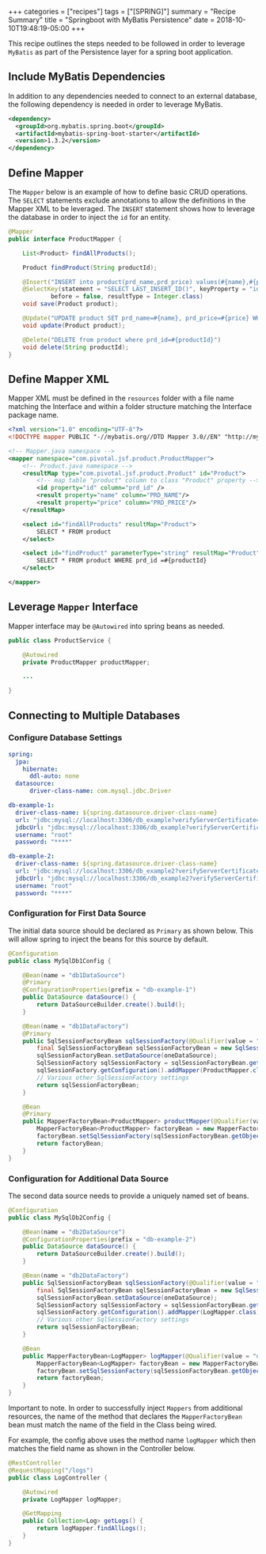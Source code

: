 +++
categories = ["recipes"]
tags = ["[SPRING]"]
summary = "Recipe Summary"
title = "Springboot with MyBatis Persistence"
date = 2018-10-10T19:48:19-05:00
+++

This recipe outlines the steps needed to be followed in order to leverage `MyBatis` as part of the Persistence layer for a spring boot application.

## Include MyBatis Dependencies

In addition to any dependencies needed to connect to an external database, the following dependency is needed in order to leverage MyBatis.

```xml
<dependency>
  <groupId>org.mybatis.spring.boot</groupId>
  <artifactId>mybatis-spring-boot-starter</artifactId>
  <version>1.3.2</version>
</dependency>
```

## Define Mapper

The `Mapper` below is an example of how to define basic CRUD operations.
The `SELECT` statements exclude annotations to allow the definitions in the Mapper XML to be leveraged.
The `INSERT` statement shows how to leverage the database in order to inject the `id` for an entity.

```java
@Mapper
public interface ProductMapper {

    List<Product> findAllProducts();

    Product findProduct(String productId);

    @Insert("INSERT into product(prd_name,prd_price) values(#{name},#{price})")
    @SelectKey(statement = "SELECT LAST_INSERT_ID()", keyProperty = "id", keyColumn = "prd_id",
            before = false, resultType = Integer.class)
    void save(Product product);

    @Update("UPDATE product SET prd_name=#{name}, prd_price=#{price} WHERE prd_id =#{id}")
    void update(Product product);

    @Delete("DELETE from product where prd_id=#{productId}")
    void delete(String productId);
}
```

## Define Mapper XML

Mapper XML must be defined in the `resources` folder with a file name matching the Interface and within a folder structure matching the Interface package name.

```xml
<?xml version="1.0" encoding="UTF-8"?>
<!DOCTYPE mapper PUBLIC "-//mybatis.org//DTD Mapper 3.0//EN" "http://mybatis.org/dtd/mybatis-3-mapper.dtd">

<!-- Mapper.java namespace -->
<mapper namespace="com.pivotal.jsf.product.ProductMapper">
    <!-- Product.java namespace -->
    <resultMap type="com.pivotal.jsf.product.Product" id="Product">
        <!-- map table "product" column to class "Product" property -->
        <id property="id" column="prd_id" />
        <result property="name" column="PRD_NAME"/>
        <result property="price" column="PRD_PRICE"/>
    </resultMap>

    <select id="findAllProducts" resultMap="Product">
        SELECT * FROM product
    </select>

    <select id="findProduct" parameterType="string" resultMap="Product">
        SELECT * FROM product WHERE prd_id =#{productId}
    </select>

</mapper>
```

## Leverage `Mapper` Interface

Mapper interface may be `@Autowired` into spring beans as needed.

```java
public class ProductService {

    @Autowired
    private ProductMapper productMapper;

    ...

}
```

## Connecting to Multiple Databases

### Configure Database Settings

```yaml
spring:
  jpa:
    hibernate:
      ddl-auto: none
  datasource:
      driver-class-name: com.mysql.jdbc.Driver

db-example-1:
  driver-class-name: ${spring.datasource.driver-class-name}
  url: "jdbc:mysql://localhost:3306/db_example?verifyServerCertificate=false&useSSL=false&requireSSL=false"
  jdbcUrl: "jdbc:mysql://localhost:3306/db_example?verifyServerCertificate=false&useSSL=false&requireSSL=false"
  username: "root"
  password: "****"

db-example-2:
  driver-class-name: ${spring.datasource.driver-class-name}
  url: "jdbc:mysql://localhost:3306/db_example2?verifyServerCertificate=false&useSSL=false&requireSSL=false"
  jdbcUrl: "jdbc:mysql://localhost:3306/db_example2?verifyServerCertificate=false&useSSL=false&requireSSL=false"
  username: "root"
  password: "****"
```

### Configuration for First Data Source

The initial data source should be declared as `Primary` as shown below.  This will allow spring to inject the beans for this source by default.

``` java
@Configuration
public class MySqlDb1Config {

    @Bean(name = "db1DataSource")
    @Primary
    @ConfigurationProperties(prefix = "db-example-1")
    public DataSource dataSource() {
        return DataSourceBuilder.create().build();
    }

    @Bean(name = "db1DataFactory")
    @Primary
    public SqlSessionFactoryBean sqlSessionFactory(@Qualifier(value = "db1DataSource") final DataSource oneDataSource) throws Exception {
        final SqlSessionFactoryBean sqlSessionFactoryBean = new SqlSessionFactoryBean();
        sqlSessionFactoryBean.setDataSource(oneDataSource);
        SqlSessionFactory sqlSessionFactory = sqlSessionFactoryBean.getObject();
        sqlSessionFactory.getConfiguration().addMapper(ProductMapper.class);
        // Various other SqlSessionFactory settings
        return sqlSessionFactoryBean;
    }

    @Bean
    @Primary
    public MapperFactoryBean<ProductMapper> productMapper(@Qualifier(value = "db1DataFactory") final SqlSessionFactoryBean sqlSessionFactoryBean) throws Exception {
        MapperFactoryBean<ProductMapper> factoryBean = new MapperFactoryBean<>(ProductMapper.class);
        factoryBean.setSqlSessionFactory(sqlSessionFactoryBean.getObject());
        return factoryBean;
    }
}
```

### Configuration for Additional Data Source

The second data source needs to provide a uniquely named set of beans.

``` java
@Configuration
public class MySqlDb2Config {

    @Bean(name = "db2DataSource")
    @ConfigurationProperties(prefix = "db-example-2")
    public DataSource dataSource() {
        return DataSourceBuilder.create().build();
    }

    @Bean(name = "db2DataFactory")
    public SqlSessionFactoryBean sqlSessionFactory(@Qualifier(value = "db2DataSource") final DataSource oneDataSource) throws Exception {
        final SqlSessionFactoryBean sqlSessionFactoryBean = new SqlSessionFactoryBean();
        sqlSessionFactoryBean.setDataSource(oneDataSource);
        SqlSessionFactory sqlSessionFactory = sqlSessionFactoryBean.getObject();
        sqlSessionFactory.getConfiguration().addMapper(LogMapper.class);
        // Various other SqlSessionFactory settings
        return sqlSessionFactoryBean;
    }

    @Bean
    public MapperFactoryBean<LogMapper> logMapper(@Qualifier(value = "db2DataFactory") final SqlSessionFactoryBean sqlSessionFactoryBean) throws Exception {
        MapperFactoryBean<LogMapper> factoryBean = new MapperFactoryBean<>(LogMapper.class);
        factoryBean.setSqlSessionFactory(sqlSessionFactoryBean.getObject());
        return factoryBean;
    }
}
```

Important to note.  In order to successfully inject `Mappers` from additional resources, the name of the method that declares the `MapperFactoryBean` bean must match the name of the field in the Class being wired.

For example, the config above uses the method name `logMapper` which then matches the field name as shown in the Controller below.

```java
@RestController
@RequestMapping("/logs")
public class LogController {

    @Autowired
    private LogMapper logMapper;

    @GetMapping
    public Collection<Log> getLogs() {
        return logMapper.findAllLogs();
    }
}
```
